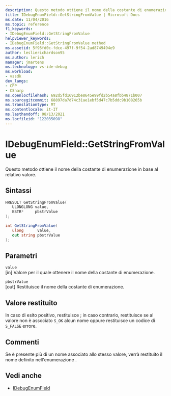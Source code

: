 ```yaml
---
description: Questo metodo ottiene il nome della costante di enumerazione in base al relativo valore.
title: IDebugEnumField::GetStringFromValue | Microsoft Docs
ms.date: 11/04/2016
ms.topic: reference
f1_keywords:
- IDebugEnumField::GetStringFromValue
helpviewer_keywords:
- IDebugEnumField::GetStringFromValue method
ms.assetid: 5f95fd0c-fdce-497f-9f54-2ad8749494e9
author: leslierichardson95
ms.author: lerich
manager: jmartens
ms.technology: vs-ide-debug
ms.workload:
- vssdk
dev_langs:
- CPP
- CSharp
ms.openlocfilehash: 692d5fd16912be8645e99fd2b54a8fbb4871b007
ms.sourcegitcommit: 68897da7d74c31ae1ebf5d47c7b5ddc9b108265b
ms.translationtype: MT
ms.contentlocale: it-IT
ms.lasthandoff: 08/13/2021
ms.locfileid: "122035098"
---
```

# <a name="idebugenumfieldgetstringfromvalue"></a>IDebugEnumField::GetStringFromValue
Questo metodo ottiene il nome della costante di enumerazione in base al relativo valore.

## <a name="syntax"></a>Sintassi

```cpp
HRESULT GetStringFromValue(
   ULONGLONG value,
   BSTR*     pbstrValue
);
```

```csharp
int GetStringFromValue(
   ulong      value,
   out string pbstrValue
);
```

## <a name="parameters"></a>Parametri
`value`\
[in] Valore per il quale ottenere il nome della costante di enumerazione.

`pbstrValue`\
[out] Restituisce il nome della costante di enumerazione.

## <a name="return-value"></a>Valore restituito
 In caso di esito positivo, restituisce ; in caso contrario, restituisce se al valore non è associato `S_OK` alcun nome oppure restituisce un codice di `S_FALSE` errore.

## <a name="remarks"></a>Commenti
 Se è presente più di un nome associato allo stesso valore, verrà restituito il nome definito nell'enumerazione .

## <a name="see-also"></a>Vedi anche
- [IDebugEnumField](../../../extensibility/debugger/reference/idebugenumfield.md)

